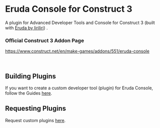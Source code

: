 # Eruda Console for Construct 3
A plugin for Advanced Developer Tools and Console for Construct 3 (built with [Eruda by liriliri](https://eruda.liriliri.io/)) .

### Official Construct 3 Addon Page
https://www.construct.net/en/make-games/addons/551/eruda-console

<br>

## Building Plugins
If you want to create a custom developer tool (plugin) for Eruda Console, follow the Guides [here](https://github.com/liriliri/eruda/blob/master/doc/PLUGIN.md).

## Requesting Plugins
Request custom plugins [here](https://github.com/SparshaDhar/c3-eruda-console/issues).